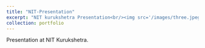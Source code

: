 ```yaml
---
title: "NIT-Presentation"
excerpt: "NIT kurukshetra Presentation<br/><img src='/images/three.jpeg'>"
collection: portfolio
---
```


Presentation at NIT Kurukshetra.
